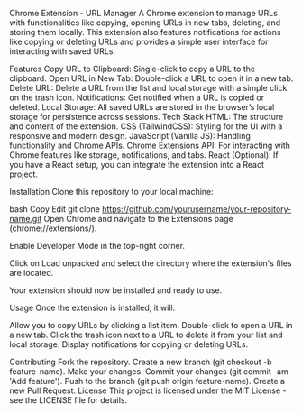 Chrome Extension - URL Manager
A Chrome extension to manage URLs with functionalities like copying, opening URLs in new tabs, deleting, and storing them locally. This extension also features notifications for actions like copying or deleting URLs and provides a simple user interface for interacting with saved URLs.

Features
Copy URL to Clipboard: Single-click to copy a URL to the clipboard.
Open URL in New Tab: Double-click a URL to open it in a new tab.
Delete URL: Delete a URL from the list and local storage with a simple click on the trash icon.
Notifications: Get notified when a URL is copied or deleted.
Local Storage: All saved URLs are stored in the browser’s local storage for persistence across sessions.
Tech Stack
HTML: The structure and content of the extension.
CSS (TailwindCSS): Styling for the UI with a responsive and modern design.
JavaScript (Vanilla JS): Handling functionality and Chrome APIs.
Chrome Extensions API: For interacting with Chrome features like storage, notifications, and tabs.
React (Optional): If you have a React setup, you can integrate the extension into a React project.

Installation
Clone this repository to your local machine:

bash
Copy
Edit
git clone https://github.com/yourusername/your-repository-name.git
Open Chrome and navigate to the Extensions page (chrome://extensions/).

Enable Developer Mode in the top-right corner.

Click on Load unpacked and select the directory where the extension's files are located.

Your extension should now be installed and ready to use.

Usage
Once the extension is installed, it will:

Allow you to copy URLs by clicking a list item.
Double-click to open a URL in a new tab.
Click the trash icon next to a URL to delete it from your list and local storage.
Display notifications for copying or deleting URLs.


Contributing
Fork the repository.
Create a new branch (git checkout -b feature-name).
Make your changes.
Commit your changes (git commit -am 'Add feature').
Push to the branch (git push origin feature-name).
Create a new Pull Request.
License
This project is licensed under the MIT License - see the LICENSE file for details.